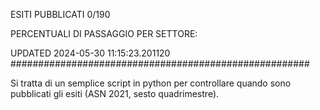 ESITI PUBBLICATI 0/190 

PERCENTUALI DI PASSAGGIO PER SETTORE:

UPDATED 2024-05-30 11:15:23.201120
###################################################### 

Si tratta di un semplice script in python per controllare quando sono pubblicati gli esiti (ASN 2021, sesto quadrimestre).

